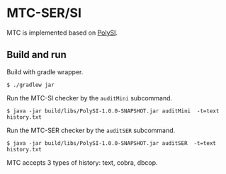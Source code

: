 # MTC-SER/SI

MTC is implemented based on [PolySI](https://github.com/amnore/PolySI).

## Build and run

Build with gradle wrapper.

```
$ ./gradlew jar
```

Run the MTC-SI checker by the `auditMini` subcommand.

```
$ java -jar build/libs/PolySI-1.0.0-SNAPSHOT.jar auditMini  -t=text history.txt
```

Run the MTC-SER checker by the `auditSER` subcommand.

```
$ java -jar build/libs/PolySI-1.0.0-SNAPSHOT.jar auditSER  -t=text history.txt
```

MTC accepts 3 types of history: text, cobra, dbcop.
